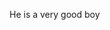   <!DOCTYPE html>
<html>
  <Head><title>This is Theo</title>
  </head>
  <body>
  <p>He is a very good boy</p>
  </body>
</html>
